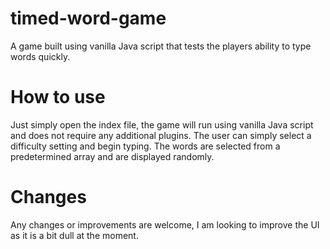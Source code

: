 # timed-word-game
A game built using vanilla Java script that tests the players ability to type words quickly.
# How to use
Just simply open the index file, the game will run using vanilla Java script and does not require any additional plugins. The user can simply select a difficulty setting and begin typing. The words are selected from a predetermined array and are displayed randomly.
# Changes
Any changes or improvements are welcome, I am looking to improve the UI as it is a bit dull at the moment. 
